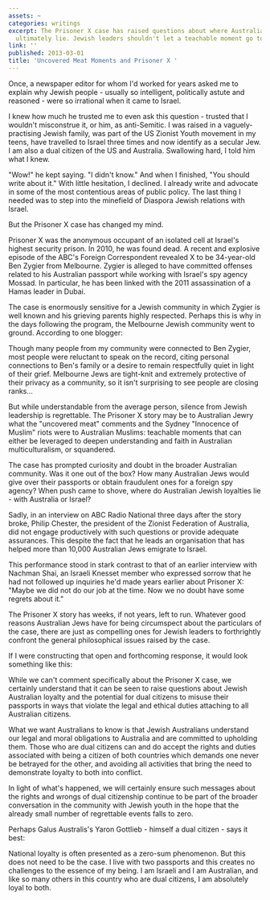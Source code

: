 ```yaml
---
assets: ~
categories: writings
excerpt: The Prisoner X case has raised questions about where Australian Jews' loyalties
  ultimately lie. Jewish leaders shouldn't let a teachable moment go to waste.
link: ''
published: 2013-03-01
title: 'Uncovered Meat Moments and Prisoner X '
---
```

Once, a newspaper editor for whom I'd worked for years asked me to explain why Jewish people - usually so intelligent, politically astute and reasoned - were so irrational when it came to Israel.

I knew how much he trusted me to even ask this question - trusted that I wouldn't misconstrue it, or him, as anti-Semitic. I was raised in a vaguely-practising Jewish family, was part of the US Zionist Youth movement in my teens, have travelled to Israel three times and now identify as a secular Jew. I am also a dual citizen of the US and Australia. Swallowing hard, I told him what I knew.

"Wow!" he kept saying. "I didn't know." And when I finished, "You should write about it." With little hesitation, I declined. I already write and advocate in some of the most contentious areas of public policy. The last thing I needed was to step into the minefield of Diaspora Jewish relations with Israel.

But the Prisoner X case has changed my mind.

Prisoner X was the anonymous occupant of an isolated cell at Israel's highest security prison. In 2010, he was found dead. A recent and explosive episode of the ABC's Foreign Correspondent revealed X to be 34-year-old Ben Zygier from Melbourne. Zygier is alleged to have committed offenses related to his Australian passport while working with Israel's spy agency Mossad. In particular, he has been linked with the 2011 assassination of a Hamas leader in Dubai.

The case is enormously sensitive for a Jewish community in which Zygier is well known and his grieving parents highly respected. Perhaps this is why in the days following the program, the Melbourne Jewish community went to ground. According to one blogger:

Though many people from my community were connected to Ben Zygier, most people were reluctant to speak on the record, citing personal connections to Ben's family or a desire to remain respectfully quiet in light of their grief. Melbourne Jews are tight-knit and extremely protective of their privacy as a community, so it isn't surprising to see people are closing ranks...

But while understandable from the average person, silence from Jewish leadership is regrettable. The Prisoner X story may be to Australian Jewry what the "uncovered meat" comments and the Sydney "Innocence of Muslim" riots were to Australian Muslims: teachable moments that can either be leveraged to deepen understanding and faith in Australian multiculturalism, or squandered.

The case has prompted curiosity and doubt in the broader Australian community. Was it one out of the box? How many Australian Jews would give over their passports or obtain fraudulent ones for a foreign spy agency? When push came to shove, where do Australian Jewish loyalties lie - with Australia or Israel?

Sadly, in an interview on ABC Radio National three days after the story broke, Philip Chester, the president of the Zionist Federation of Australia, did not engage productively with such questions or provide adequate assurances. This despite the fact that he leads an organisation that has helped more than 10,000 Australian Jews emigrate to Israel.

This performance stood in stark contrast to that of an earlier interview with Nachman Shai, an Israeli Knesset member who expressed sorrow that he had not followed up inquiries he'd made years earlier about Prisoner X: "Maybe we did not do our job at the time. Now we no doubt have some regrets about it."

The Prisoner X story has weeks, if not years, left to run. Whatever good reasons Australian Jews have for being circumspect about the particulars of the case, there are just as compelling ones for Jewish leaders to forthrightly confront the general philosophical issues raised by the case.

If I were constructing that open and forthcoming response, it would look something like this:

While we can't comment specifically about the Prisoner X case, we certainly understand that it can be seen to raise questions about Jewish Australian loyalty and the potential for dual citizens to misuse their passports in ways that violate the legal and ethical duties attaching to all Australian citizens.

What we want Australians to know is that Jewish Australians understand our legal and moral obligations to Australia and are committed to upholding them. Those who are dual citizens can and do accept the rights and duties associated with being a citizen of both countries which demands one never be betrayed for the other, and avoiding all activities that bring the need to demonstrate loyalty to both into conflict.

In light of what's happened, we will certainly ensure such messages about the rights and wrongs of dual citizenship continue to be part of the broader conversation in the community with Jewish youth in the hope that the already small number of regrettable events falls to zero.

Perhaps Galus Australis's Yaron Gottlieb - himself a dual citizen - says it best:

National loyalty is often presented as a zero-sum phenomenon. But this does not need to be the case. I live with two passports and this creates no challenges to the essence of my being. I am Israeli and I am Australian, and like so many others in this country who are dual citizens, I am absolutely loyal to both.
